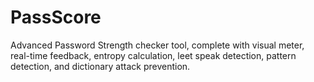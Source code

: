 # PassScore
Advanced Password Strength checker tool, complete with visual meter, real-time feedback, entropy calculation, leet speak detection, pattern detection, and dictionary attack prevention.
